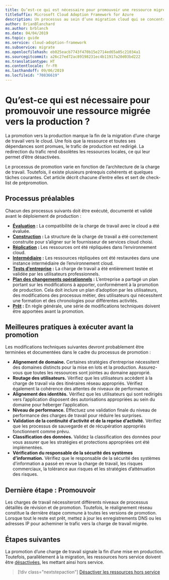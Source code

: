 ```yaml
---
title: Qu’est-ce qui est nécessaire pour promouvoir une ressource migrée vers la production ?
titleSuffix: Microsoft Cloud Adoption Framework for Azure
description: Un processus au sein d’une migration cloud qui se concentre sur les tâches de migration des charges de travail vers le cloud.
author: BrianBlanchard
ms.author: brblanch
ms.date: 04/04/2019
ms.topic: guide
ms.service: cloud-adoption-framework
ms.subservice: migrate
ms.openlocfilehash: eb025eacb7743f470b15e2714ed65a05c21034a1
ms.sourcegitcommit: a26c27ed72ac89198231ec4b11917a20d03bd222
ms.translationtype: HT
ms.contentlocale: fr-FR
ms.lasthandoff: 09/06/2019
ms.locfileid: "70836619"
---
```

<!-- markdownlint-disable MD026 -->

# <a name="what-is-required-to-promote-a-migrated-resource-to-production"></a>Qu’est-ce qui est nécessaire pour promouvoir une ressource migrée vers la production ?

La promotion vers la production marque la fin de la migration d’une charge de travail vers le cloud. Une fois que la ressource et toutes ses dépendances sont promues, le trafic de production est redirigé. La redirection du trafic rend obsolètes les ressources locales, ce qui leur permet d’être désactivées.

Le processus de promotion varie en fonction de l’architecture de la charge de travail. Toutefois, il existe plusieurs prérequis cohérents et quelques tâches courantes. Cet article décrit chacune d’entre elles et sert de check-list de prépromotion.

## <a name="prerequisite-processes"></a>Processus préalables

Chacun des processus suivants doit être exécuté, documenté et validé avant le déploiement de production :

- **[Évaluation](../assess/index.md) :** La compatibilité de la charge de travail avec le cloud a été évaluée.
- **[Construction](../assess/architect.md) :** La structure de la charge de travail a été correctement construite pour s’aligner sur le fournisseur de services cloud choisi.
- **[Réplication](../migrate/replicate.md) :** Les ressources ont été répliquées dans l’environnement cloud.
- **[Intermédiaire](../migrate/stage.md) :** Les ressources répliquées ont été restaurées dans une instance intermédiaire de l’environnement cloud.
- **[Tests d’entreprise](./business-test.md) :** La charge de travail a été entièrement testée et validée par les utilisateurs professionnels.
- **[Plan des changements opérationnels](./business-change-plan.md) :** L’entreprise a partagé un plan portant sur les modifications à apporter, conformément à la promotion de production. Cela doit inclure un plan d’adoption par les utilisateurs, des modifications des processus métier, des utilisateurs qui nécessitent une formation et des chronologies pour différentes activités.
- **[Prêt](./ready.md) :** En règle générale, une série de modifications techniques doivent être apportées avant la promotion.

## <a name="best-practices-to-execute-prior-to-promotion"></a>Meilleures pratiques à exécuter avant la promotion

Les modifications techniques suivantes devront probablement être terminées et documentées dans le cadre du processus de promotion :

- **Alignement de domaine.** Certaines stratégies d’entreprise nécessitent des domaines distincts pour la mise en lots et la production. Assurez-vous que toutes les ressources sont jointes au domaine approprié.
- **Routage des utilisateurs.** Vérifiez que les utilisateurs accèdent à la charge de travail via des itinéraires réseau appropriés. Vérifiez également la cohérence des attentes de niveaux de performance.
- **Alignement des identités.** Vérifiez que les utilisateurs qui sont redirigés vers l’application disposent des autorisations appropriées au sein du domaine pour héberger l’application.
- **Niveau de performance.** Effectuez une validation finale du niveau de performance des charges de travail pour réduire les surprises.
- **Validation de la continuité d’activité et de la reprise d’activité.** Vérifiez que les processus de sauvegarde et de récupération appropriés fonctionnent comme prévu.
- **Classification des données.** Validez la classification des données pour vous assurer que les stratégies et protections appropriées ont été implémentées.
- **Vérification du responsable de la sécurité des systèmes d’information.** Vérifiez que le responsable de la sécurité des systèmes d’information a passé en revue la charge de travail, les risques commerciaux, la tolérance aux risques et les stratégies d’atténuation des risques.

## <a name="final-step-promote"></a>Dernière étape : Promouvoir

Les charges de travail nécessiteront différents niveaux de processus détaillés de révision et de promotion. Toutefois, le réalignement réseau constitue la dernière étape commune à toutes les versions de promotion. Lorsque tout le reste est prêt, mettez à jour les enregistrements DNS ou les adresses IP pour acheminer le trafic vers la charge de travail migrée.

## <a name="next-steps"></a>Étapes suivantes

La promotion d’une charge de travail signale la fin d’une mise en production. Toutefois, parallèlement à la migration, les ressources hors service doivent être [désactivées](./decommission.md), les mettant ainsi hors service.

> [!div class="nextstepaction"]
> [Désactiver les ressources hors service](./decommission.md)
